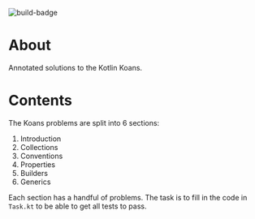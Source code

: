 ![build-badge](https://travis-ci.org/raleighlittles/KotlinKoansSolutions.svg?branch=master)

# About

Annotated solutions to the Kotlin Koans.

# Contents

The Koans problems are split into 6 sections:

1. Introduction
2. Collections
3. Conventions
4. Properties
5. Builders
6. Generics


Each section has a handful of problems. The task is to fill in the code in `Task.kt` to be able to get all tests to pass.
